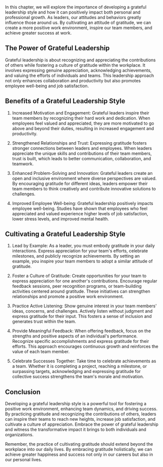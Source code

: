 
In this chapter, we will explore the importance of developing a grateful leadership style and how it can positively impact both personal and professional growth. As leaders, our attitudes and behaviors greatly influence those around us. By cultivating an attitude of gratitude, we can create a more positive work environment, inspire our team members, and achieve greater success at work.

## The Power of Grateful Leadership

Grateful leadership is about recognizing and appreciating the contributions of others while fostering a culture of gratitude within the workplace. It involves expressing genuine appreciation, acknowledging achievements, and valuing the efforts of individuals and teams. This leadership approach not only enhances collaboration and productivity but also promotes employee well-being and job satisfaction.

## Benefits of a Grateful Leadership Style

1. Increased Motivation and Engagement: Grateful leaders inspire their team members by recognizing their hard work and dedication. When employees feel valued and appreciated, they are more motivated to go above and beyond their duties, resulting in increased engagement and productivity.
    
2. Strengthened Relationships and Trust: Expressing gratitude fosters stronger connections between leaders and employees. When leaders appreciate the unique skills and contributions of their team members, trust is built, which leads to better communication, collaboration, and teamwork.
    
3. Enhanced Problem-Solving and Innovation: Grateful leaders create an open and inclusive environment where diverse perspectives are valued. By encouraging gratitude for different ideas, leaders empower their team members to think creatively and contribute innovative solutions to challenges.
    
4. Improved Employee Well-being: Grateful leadership positively impacts employee well-being. Studies have shown that employees who feel appreciated and valued experience higher levels of job satisfaction, lower stress levels, and improved mental health.
    

## Cultivating a Grateful Leadership Style

1. Lead by Example: As a leader, you must embody gratitude in your daily interactions. Express appreciation for your team's efforts, celebrate milestones, and publicly recognize achievements. By setting an example, you inspire your team members to adopt a similar attitude of gratitude.
    
2. Foster a Culture of Gratitude: Create opportunities for your team to express appreciation for one another's contributions. Encourage regular feedback sessions, peer recognition programs, or team-building activities centered around gratitude. These initiatives can strengthen relationships and promote a positive work environment.
    
3. Practice Active Listening: Show genuine interest in your team members' ideas, concerns, and challenges. Actively listen without judgment and express gratitude for their input. This fosters a sense of inclusion and generates trust within the team.
    
4. Provide Meaningful Feedback: When offering feedback, focus on the strengths and positive aspects of an individual's performance. Recognize specific accomplishments and express gratitude for their efforts. This approach encourages continuous growth and reinforces the value of each team member.
    
5. Celebrate Successes Together: Take time to celebrate achievements as a team. Whether it is completing a project, reaching a milestone, or surpassing targets, acknowledging and expressing gratitude for collective success strengthens the team's morale and motivation.
    

## Conclusion

Developing a grateful leadership style is a powerful tool for fostering a positive work environment, enhancing team dynamics, and driving success. By practicing gratitude and recognizing the contributions of others, leaders can inspire their teams to reach new heights, increase job satisfaction, and cultivate a culture of appreciation. Embrace the power of grateful leadership and witness the transformative impact it brings to both individuals and organizations.

Remember, the practice of cultivating gratitude should extend beyond the workplace into our daily lives. By embracing gratitude holistically, we can achieve greater happiness and success not only in our careers but also in our personal lives.
